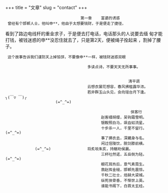 +++
title = "文章"
slug = "contact"
+++

                                     第一章    富婆的诱惑
     曾经有个邯郸人士，他叫申**，他由于太想要钱财，于是便走了捷径，
看到了路边电线杆的重金求子，于是便去打电话，电话那头的人说要去缅
甸才能打钱，被钱迷惑的申**没忍住就去了，只是第2天，便被绳子拴起来
，割掉了腰子。


     这个故事告诉我们谨防天上掉馅饼，不要像申**一样，被钱财迷惑双眼                    

                                        多读点诗，不要天天无所事事。


                                                          清平调
                                        云想衣裳花想容，春风拂槛露华浓。           	
                                        若非群玉山头见，会向瑶台月下逢。            ╮(￣▽ ￣)╭	
                          (=^_^=)
                                                   
                                                           侠客行
                                              赵客缦胡缨，吴钩霜雪明。
                                              银鞍照白马，飒沓如流星。
                                              十步杀一人，千里不留行。                 (=^_^=)
                                              事了拂衣去，深藏身与名。
                                              闲过信陵饮，脱剑膝前横。
                 (=^_^=)                将炙啖朱亥，持觞劝侯嬴。
                                              三杯吐然诺，五岳倒为轻。          (=^_^=)
                                              眼花耳热后，意气素霓生。
                                              救赵挥金槌，邯郸先震惊。
                                              千秋二壮士，烜赫大梁城。
                                              纵死侠骨香，不惭世上英。
                                              谁能书阁下，白首太玄经。


